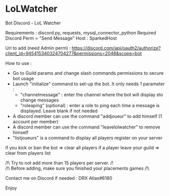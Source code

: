 # LoLWatcher
Bot Discord - LoL Watcher

Requirements : discord.py, requests, mysql_connector_python
Required Discord Perm = "Send Message"
Host : SparkedHost

Url to add (need Admin perm) : https://discord.com/api/oauth2/authorize?client_id=945415340324704277&permissions=2048&scope=bot

How to use :
  - Go to Guild params and change slash commands permissions to secure bot usage
  - Launch "initialize" command to set-up the bot. It only needs 1 parameter :
    - "channelmessage" : enter the channel where the bot will display elo change messages
    - "roleaping" (optional) : enter a role to ping each time a message is displayed. Leave blank if not needed
  - A discord member can use the command "addjoueur" to add himself (1 account per member)
  - A discord member can use the command "leavelolwatcher" to remove himself
  - "listjoueurs" is a command to display all players register on your server

if you kick or ban the bot => clear all players
if a player leave your guild => clear from players list

/!\ Try to not add more than 15 players per server. /!\
/!\ Before adding, make sure you finished your placements games /!\

Contact me on Discord if needed : DRX Atlas#6180

Enjoy
